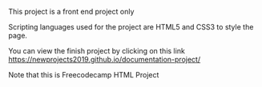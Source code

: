 This project is a front end project only 

Scripting languages used for the project are HTML5 and CSS3 to style the page.

You can view the finish project by clicking on this link  https://newprojects2019.github.io/documentation-project/

Note that this is Freecodecamp HTML Project 
<!-- test -->

